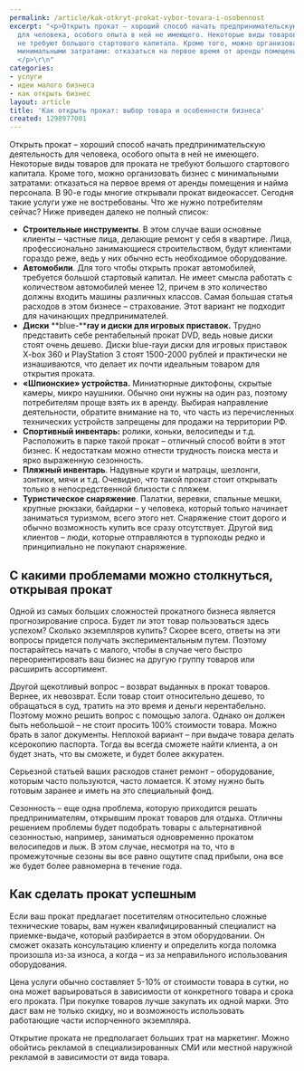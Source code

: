 ```yaml
---
permalink: /article/kak-otkryt-prokat-vybor-tovara-i-osobennost
excerpt: "<p>Открыть прокат – хороший способ начать предпринимательскую деятельность
  для человека, особого опыта в ней не имеющего. Некоторые виды товаров для проката
  не требуют большого стартового капитала. Кроме того, можно организовать бизнес с
  минимальными затратами: отказаться на первое время от аренды помещения и найма персонала.
  </p>\r\n"
categories:
- услуги
- идеи малого бизнеса
- как открыть бизнес
layout: article
title: 'Как открыть прокат: выбор товара и особенности бизнеса'
created: 1298977001
---
```

Открыть прокат – хороший способ начать предпринимательскую деятельность для человека, особого опыта в ней не имеющего. Некоторые виды товаров для проката не требуют большого стартового капитала. Кроме того, можно организовать бизнес с минимальными затратами: отказаться на первое время от аренды помещения и найма персонала. В 90-е годы многие открывали прокат видеокассет. Сегодня такие услуги уже не востребованы. Что же нужно потребителям сейчас? Ниже приведен далеко не полный список:

 *  **Строительные инструменты**. В этом случае ваши основные клиенты – частные лица, делающие ремонт у себя в квартире. Лица, профессионально занимающиеся строительством, будут клиентами гораздо реже, ведь у них обычно есть необходимое оборудование.
 *  **Автомобили**. Для того чтобы открыть прокат автомобилей, требуется большой стартовый капитал. Не имеет смысла работать с количеством автомобилей менее 12, причем в это количество должны входить машины различных классов. Самая большая статья расходов в этом бизнесе – страхование. Этот вариант не подходит для начинающих предпринимателей.
 *  **Диски** **blue-****ray и диски для игровых приставок.** Трудно представить себе рентабельный прокат DVD, ведь новые диски стоят очень дешево. Диски blue-rayи диски для игровых приставок X-box 360 и PlayStation 3 стоят 1500-2000 рублей и практически не изнашиваются, что делает их почти идеальным товаром для открытия проката.
 *  **«Шпионские» устройства.** Миниатюрные диктофоны, скрытые камеры, микро наушники. Обычно они нужны на один раз, поэтому потребителям проще взять их в аренду. Выбирая направление деятельности, обратите внимание на то, что часть из перечисленных технических устройств запрещены для продажи на территории РФ.
 *  **Спортивный инвентарь:** ролики, коньки, велосипеды и т.д. Расположить в парке такой прокат – отличный способ войти в этот бизнес. К недостаткам можно отнести трудность поиска места и ярко выраженную сезонность.
 *  **Пляжный инвентарь**. Надувные круги и матрацы, шезлонги, зонтики, мячи и т.д. Очевидно, что такой прокат стоит открывать только в непосредственной близости с пляжем.
 *  **Туристическое снаряжение**. Палатки, веревки, спальные мешки, крупные рюкзаки, байдарки – у человека, который только начинает заниматься туризмом, всего этого нет. Снаряжение стоит дорого и обычно возможность купить все сразу отсутствует. Другой вид клиентов – люди, которые отправляются в турпоходы редко и принципиально не покупают снаряжение.

## С какими проблемами можно столкнуться, открывая прокат ##

Одной из самых больших сложностей прокатного бизнеса является прогнозирование спроса. Будет ли этот товар пользоваться здесь успехом? Сколько экземпляров купить? Скорее всего, ответы на эти вопросы придется получать экспериментальным путем. Поэтому постарайтесь начать с малого, чтобы в случае чего быстро переориентировать ваш бизнес на другую группу товаров или расширить ассортимент.

Другой щекотливый вопрос – возврат выданных в прокат товаров. Вернее, их невозврат. Если товар стоит относительно дешево, то обращаться в суд, тратить на это время и деньги нерентабельно. Поэтому можно решить вопрос с помощью залога. Однако он должен быть небольшой – не стоит просить 100% стоимости товара. Можно брать в залог документы. Неплохой вариант – при выдаче товара делать ксерокопию паспорта. Тогда вы всегда сможете найти клиента, а он будет знать, что вы сможете, и будет более аккуратен.

Серьезной статьей ваших расходов станет ремонт – оборудование, которым часто пользуются, часто ломается. К этому нужно быть готовым заранее и иметь на это специальный фонд.

Сезонность – еще одна проблема, которую приходится решать предпринимателям, открывшим прокат товаров для отдыха. Отличны решением проблемы будет подобрать товары с альтернативной сезонностью, например, заниматься одновременно прокатом велосипедов и лыж. В этом случае, несмотря на то, что в промежуточные сезоны вы все равно ощутите спад прибыли, она все же будет более равномерна в течение года.

## Как сделать прокат успешным ##

Если ваш прокат предлагает посетителям относительно сложные технические товары, вам нужен квалифицированный специалист на приемке-выдаче, который разбирается в этом оборудовании. Он сможет оказать консультацию клиенту и определить когда поломка произошла из-за износа, а когда – из за неправильного использования оборудования.

Цена услуги обычно составляет 5-10% от стоимости товара в сутки, но она может варьироваться в зависимости от конкретного товара и срока его проката. При покупке товаров лучше закупать их одной марки. Это даст вам не только скидку, но и возможность использовать работающие части испорченного экземпляра.

Открытие проката не предполагает больших трат на маркетинг. Можно обойтись рекламой в специализированных СМИ или местной наружной рекламой в зависимости от вида товара.
